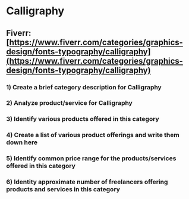 # Calligraphy
## Fiverr: [https://www.fiverr.com/categories/graphics-design/fonts-typography/calligraphy](https://www.fiverr.com/categories/graphics-design/fonts-typography/calligraphy)
### 1) Create a brief category description for Calligraphy
### 2) Analyze product/service for Calligraphy
### 3) Identify various products offered in this category
### 4) Create a list of various product offerings and write them down here
### 5) Identify common price range for the products/services offered in this category
### 6) Identity approximate number of freelancers offering products and services in this category
